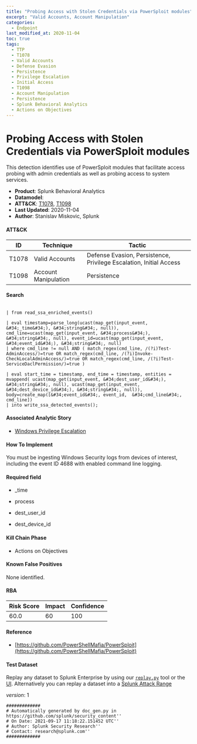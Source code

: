 ```yaml
---
title: "Probing Access with Stolen Credentials via PowerSploit modules"
excerpt: "Valid Accounts, Account Manipulation"
categories:
  - Endpoint
last_modified_at: 2020-11-04
toc: true
tags:
  - TTP
  - T1078
  - Valid Accounts
  - Defense Evasion
  - Persistence
  - Privilege Escalation
  - Initial Access
  - T1098
  - Account Manipulation
  - Persistence
  - Splunk Behavioral Analytics
  - Actions on Objectives
---
```


# Probing Access with Stolen Credentials via PowerSploit modules

This detection identifies use of PowerSploit modules that facilitate access probing with admin credentials as well as probing access to system services.

- **Product**: Splunk Behavioral Analytics
- **Datamodel**:
- **ATT&CK**: [T1078](https://attack.mitre.org/techniques/T1078/), [T1098](https://attack.mitre.org/techniques/T1098/)
- **Last Updated**: 2020-11-04
- **Author**: Stanislav Miskovic, Splunk


#### ATT&CK

| ID          | Technique   | Tactic       |
| ----------- | ----------- |--------------|
| T1078 | Valid Accounts | Defense Evasion, Persistence, Privilege Escalation, Initial Access |
| T1098 | Account Manipulation | Persistence |


#### Search

```

| from read_ssa_enriched_events()

| eval timestamp=parse_long(ucast(map_get(input_event, &#34;_time&#34;), &#34;string&#34;, null)), cmd_line=ucast(map_get(input_event, &#34;process&#34;), &#34;string&#34;, null), event_id=ucast(map_get(input_event, &#34;event_id&#34;), &#34;string&#34;, null) 
| where cmd_line != null AND ( match_regex(cmd_line, /(?i)Test-AdminAccess/)=true OR match_regex(cmd_line, /(?i)Invoke-CheckLocalAdminAccess/)=true OR match_regex(cmd_line, /(?i)Test-ServiceDaclPermission/)=true )

| eval start_time = timestamp, end_time = timestamp, entities = mvappend( ucast(map_get(input_event, &#34;dest_user_id&#34;), &#34;string&#34;, null), ucast(map_get(input_event, &#34;dest_device_id&#34;), &#34;string&#34;, null)), body=create_map([&#34;event_id&#34;, event_id,  &#34;cmd_line&#34;, cmd_line]) 
| into write_ssa_detected_events();
```

#### Associated Analytic Story

* [Windows Privilege Escalation](_stories/windows_privilege_escalation)


#### How To Implement
You must be ingesting Windows Security logs from devices of interest, including the event ID 4688 with enabled command line logging.

#### Required field

* _time

* process

* dest_user_id

* dest_device_id


#### Kill Chain Phase

* Actions on Objectives


#### Known False Positives
None identified.



#### RBA

| Risk Score  | Impact      | Confidence   |
| ----------- | ----------- |--------------|
| 60.0 | 60 | 100 |



#### Reference


* [https://github.com/PowerShellMafia/PowerSploit](https://github.com/PowerShellMafia/PowerSploit)



#### Test Dataset
Replay any dataset to Splunk Enterprise by using our [`replay.py`](https://github.com/splunk/attack_data#using-replaypy) tool or the [UI](https://github.com/splunk/attack_data#using-ui).
Alternatively you can replay a dataset into a [Splunk Attack Range](https://github.com/splunk/attack_range#replay-dumps-into-attack-range-splunk-server)



_version_: 1

```
#############
# Automatically generated by doc_gen.py in https://github.com/splunk/security_content''
# On Date: 2021-09-17 11:18:22.151452 UTC''
# Author: Splunk Security Research''
# Contact: research@splunk.com''
#############
```